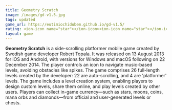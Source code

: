 ```yaml
---
title: Geometry Scratch
image: /images/gd-v1.5.jpg
tags: updated
game_url: https://eutimiochidubem.github.io/gd-v1.5/
rating: <ion-icon name="star"></ion-icon><ion-icon name="star"></ion-icon><ion-icon name="star"></ion-icon><ion-icon name="star"></ion-icon><ion-icon name="star-outline"></ion-icon>
layout: game
---
```



**Geometry Scratch** is a side-scrolling platformer mobile game created by Swedish game developer Robert Topala. It was released on 13 August 2013 for iOS and Android, with versions for Windows and macOS following on 22 December 2014. The player controls an icon to navigate music-based levels, avoiding obstacles like spikes.
The game comprises 26 full-length levels created by the developer: 22 are auto-scrolling, and 4 are 'platformer' levels. The game includes a level creation system, enabling players to design custom levels, share them online, and play levels created by other users. Players can collect in-game currency—such as stars, moons, coins, mana orbs and diamonds—from official and user-generated levels or chests.